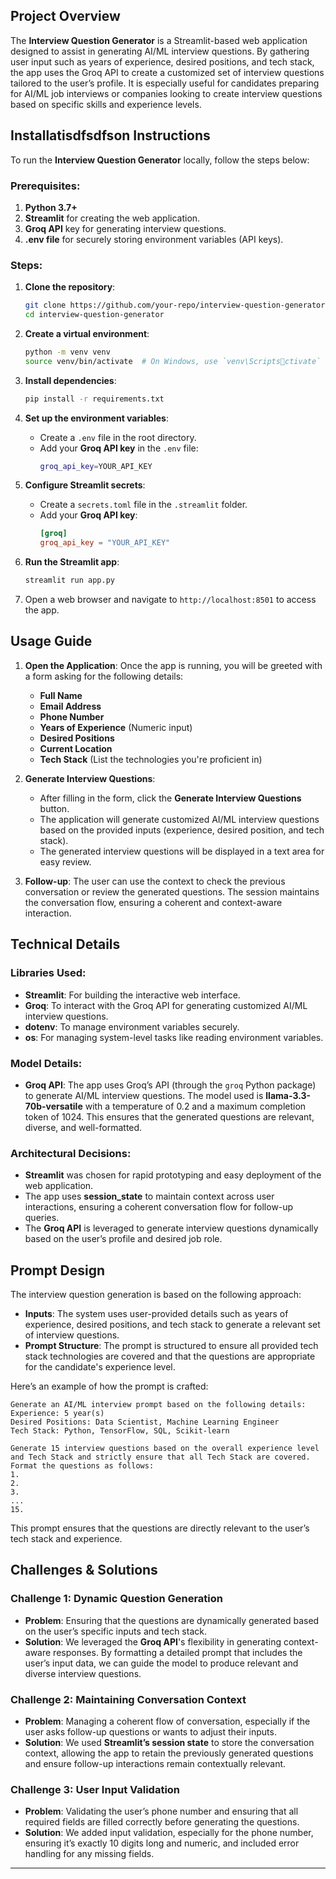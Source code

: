 ## Project Overview
The **Interview Question Generator** is a Streamlit-based web application designed to assist in generating AI/ML interview questions. By gathering user input such as years of experience, desired positions, and tech stack, the app uses the Groq API to create a customized set of interview questions tailored to the user’s profile. It is especially useful for candidates preparing for AI/ML job interviews or companies looking to create interview questions based on specific skills and experience levels.

## Installatisdfsdfson Instructions
To run the **Interview Question Generator** locally, follow the steps below:

### Prerequisites:
1. **Python 3.7+**
2. **Streamlit** for creating the web application.
3. **Groq API** key for generating interview questions.
4. **.env file** for securely storing environment variables (API keys).

### Steps:
1. **Clone the repository**:
   ```bash
   git clone https://github.com/your-repo/interview-question-generator.git
   cd interview-question-generator
   ```

2. **Create a virtual environment**:
   ```bash
   python -m venv venv
   source venv/bin/activate  # On Windows, use `venv\Scriptsctivate`
   ```

3. **Install dependencies**:
   ```bash
   pip install -r requirements.txt
   ```

4. **Set up the environment variables**:
   - Create a `.env` file in the root directory.
   - Add your **Groq API key** in the `.env` file:
     ```bash
     groq_api_key=YOUR_API_KEY
     ```

5. **Configure Streamlit secrets**:
   - Create a `secrets.toml` file in the `.streamlit` folder.
   - Add your **Groq API key**:
     ```toml
     [groq]
     groq_api_key = "YOUR_API_KEY"
     ```

6. **Run the Streamlit app**:
   ```bash
   streamlit run app.py
   ```

7. Open a web browser and navigate to `http://localhost:8501` to access the app.

## Usage Guide
1. **Open the Application**: Once the app is running, you will be greeted with a form asking for the following details:
   - **Full Name**
   - **Email Address**
   - **Phone Number**
   - **Years of Experience** (Numeric input)
   - **Desired Positions**
   - **Current Location**
   - **Tech Stack** (List the technologies you're proficient in)

2. **Generate Interview Questions**:
   - After filling in the form, click the **Generate Interview Questions** button.
   - The application will generate customized AI/ML interview questions based on the provided inputs (experience, desired position, and tech stack).
   - The generated interview questions will be displayed in a text area for easy review.

3. **Follow-up**: The user can use the context to check the previous conversation or review the generated questions. The session maintains the conversation flow, ensuring a coherent and context-aware interaction.

## Technical Details

### Libraries Used:
- **Streamlit**: For building the interactive web interface.
- **Groq**: To interact with the Groq API for generating customized AI/ML interview questions.
- **dotenv**: To manage environment variables securely.
- **os**: For managing system-level tasks like reading environment variables.
  
### Model Details:
- **Groq API**: The app uses Groq’s API (through the `groq` Python package) to generate AI/ML interview questions. The model used is **llama-3.3-70b-versatile** with a temperature of 0.2 and a maximum completion token of 1024. This ensures that the generated questions are relevant, diverse, and well-formatted.
  
### Architectural Decisions:
- **Streamlit** was chosen for rapid prototyping and easy deployment of the web application.
- The app uses **session_state** to maintain context across user interactions, ensuring a coherent conversation flow for follow-up queries.
- The **Groq API** is leveraged to generate interview questions dynamically based on the user’s profile and desired job role.

## Prompt Design

The interview question generation is based on the following approach:
- **Inputs**: The system uses user-provided details such as years of experience, desired positions, and tech stack to generate a relevant set of interview questions.
- **Prompt Structure**: The prompt is structured to ensure all provided tech stack technologies are covered and that the questions are appropriate for the candidate's experience level.
  
Here’s an example of how the prompt is crafted:

```text
Generate an AI/ML interview prompt based on the following details:
Experience: 5 year(s)
Desired Positions: Data Scientist, Machine Learning Engineer
Tech Stack: Python, TensorFlow, SQL, Scikit-learn

Generate 15 interview questions based on the overall experience level and Tech Stack and strictly ensure that all Tech Stack are covered.
Format the questions as follows:
1.
2.
3.
...
15.
```

This prompt ensures that the questions are directly relevant to the user’s tech stack and experience.

## Challenges & Solutions

### Challenge 1: **Dynamic Question Generation**
- **Problem**: Ensuring that the questions are dynamically generated based on the user’s specific inputs and tech stack.
- **Solution**: We leveraged the **Groq API**'s flexibility in generating context-aware responses. By formatting a detailed prompt that includes the user’s input data, we can guide the model to produce relevant and diverse interview questions.

### Challenge 2: **Maintaining Conversation Context**
- **Problem**: Managing a coherent flow of conversation, especially if the user asks follow-up questions or wants to adjust their inputs.
- **Solution**: We used **Streamlit’s session state** to store the conversation context, allowing the app to retain the previously generated questions and ensure follow-up interactions remain contextually relevant.

### Challenge 3: **User Input Validation**
- **Problem**: Validating the user’s phone number and ensuring that all required fields are filled correctly before generating the questions.
- **Solution**: We added input validation, especially for the phone number, ensuring it’s exactly 10 digits long and numeric, and included error handling for any missing fields.

---
